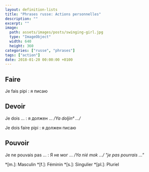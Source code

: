 ```yaml
---
layout: definition-lists
title: "Phrases russe: Actions personnelles"
description: ""
excerpt: ""
image:
  path: assets/images/posts/swinging-girl.jpg
  type: "ImageObject"
  width: 640
  height: 360
categories: ["russe", "phrases"]
tags: ["action"]
date: 2018-01-20 00:00:00 +0100
---
```


## Faire

Je fais pipi
: я писаю



## Devoir

Je dois …
: я должен …
*/Ya doljinᵉ …/*

Je dois faire pipi
: я должен писаю


## Pouvoir

Je ne pouvais pas …
: Я не мог …
*/Ya nié mok …/ "je pas pourrais …"*



*[m.]: Masculin
*[f.]: Féminin
*[s.]: Singulier
*[pl.]: Pluriel
